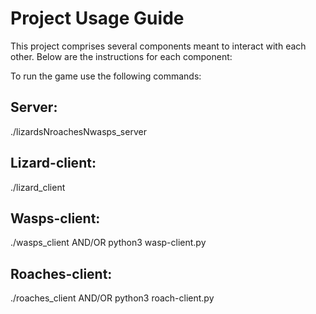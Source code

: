 # Project Usage Guide
This project comprises several components meant to interact with each other. Below are the instructions for each component:

To run the game use the following commands:

## Server:
./lizardsNroachesNwasps_server <client-lizard-port> <client-roach-wasp-port> <display-port>

## Lizard-client:
./lizard_client <client-address> <client-lizard-port> <display-port>

## Wasps-client:
./wasps_client <client-address> <client-roach-wasp-port>
AND/OR
python3 wasp-client.py <client-address> <client-roach-wasp-port>

## Roaches-client:
./roaches_client <client-address> <client-roach-wasp-port>
AND/OR
python3 roach-client.py <client-address> <client-roach-wasp-port>